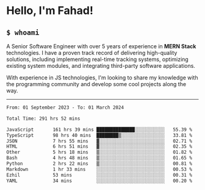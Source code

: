 <h1>Hello, I'm Fahad!</h1>

<h2><code>$ whoami</code></h2>

A Senior Software Engineer with over 5 years of experience in **MERN Stack** technologies. I have a proven track record of delivering high-quality solutions, including implementing real-time tracking systems, optimizing existing system modules, and integrating third-party software applications.

With experience in JS technologies, I'm looking to share my knowledge with the programming community and develop some cool projects along the way.

---

<!--START_SECTION:waka-->

```txt
From: 01 September 2023 - To: 01 March 2024

Total Time: 291 hrs 52 mins

JavaScript       161 hrs 39 mins ██████████████░░░░░░░░░░░   55.39 %
TypeScript       98 hrs 40 mins  ████████▒░░░░░░░░░░░░░░░░   33.81 %
JSON             7 hrs 55 mins   ▓░░░░░░░░░░░░░░░░░░░░░░░░   02.71 %
HTML             6 hrs 51 mins   ▓░░░░░░░░░░░░░░░░░░░░░░░░   02.35 %
Other            5 hrs 18 mins   ▒░░░░░░░░░░░░░░░░░░░░░░░░   01.82 %
Bash             4 hrs 48 mins   ▒░░░░░░░░░░░░░░░░░░░░░░░░   01.65 %
Python           2 hrs 22 mins   ▒░░░░░░░░░░░░░░░░░░░░░░░░   00.81 %
Markdown         1 hr 33 mins    ░░░░░░░░░░░░░░░░░░░░░░░░░   00.53 %
Ezhil            53 mins         ░░░░░░░░░░░░░░░░░░░░░░░░░   00.31 %
YAML             34 mins         ░░░░░░░░░░░░░░░░░░░░░░░░░   00.20 %
```

<!--END_SECTION:waka-->

<!--
**heyFahad/heyFahad** is a ✨ _special_ ✨ repository because its `README.md` (this file) appears on your GitHub profile.

Here are some ideas to get you started:

- 🔭 I’m currently working on ...
- 🌱 I’m currently learning ...
- 👯 I’m looking to collaborate on ...
- 🤔 I’m looking for help with ...
- 💬 Ask me about ...
- 📫 How to reach me: ...
- 😄 Pronouns: ...
- ⚡ Fun fact: ...
-->
